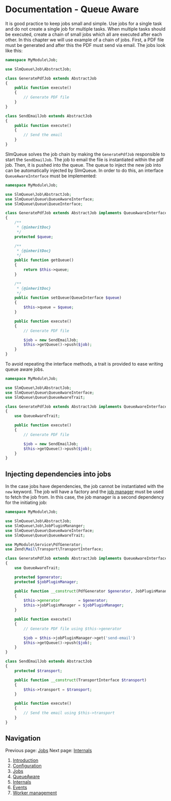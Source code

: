 Documentation - Queue Aware
====================

It is good practice to keep jobs small and simple. Use jobs for a single task and do not create a single job for multiple
tasks. When multiple tasks should be executed, create a chain of small jobs which all are executed after each other. In
this chapter we will use example of a chain of jobs. First, a PDF file must be generated and after this the PDF must
send via email. The jobs look like this:

```php
namespace MyModule\Job;

use SlmQueue\Job\AbstractJob;

class GeneratePdfJob extends AbstractJob
{
    public function execute()
    {
        // Generate PDF file
    }
}

class SendEmailJob extends AbstractJob
{
    public function execute()
    {
        // Send the email
    }
}
```

SlmQueue solves the job chain by making the `GeneratePdfJob` responsible to start the `SendEmailJob`. The job to
email the file is instantiated within the pdf job. Then, it is pushed into the queue. The queue to inject the new
job into can be automatically injected by SlmQueue. In order to do this, an interface `QueueAwareInterface` must
be implemented:

```php
namespace MyModule\Job;

use SlmQueue\Job\AbstractJob;
use SlmQueue\Queue\QueueAwareInterface;
use SlmQueue\Queue\QueueInterface;

class GeneratePdfJob extends AbstractJob implements QueueAwareInterface
{
    /**
     * {@inheritDoc}
     */
    protected $queue;

    /**
     * {@inheritDoc}
     */
    public function getQueue()
    {
        return $this->queue;
    }

    /**
     * {@inheritDoc}
     */
    public function setQueue(QueueInterface $queue)
    {
        $this->queue = $queue;
    }

    public function execute()
    {
        // Generate PDF file

        $job = new SendEmailJob;
        $this->getQueue()->push($job);
    }
}
```

To avoid repeating the interface methods, a trait is provided to ease writing queue aware jobs.

```php
namespace MyModule\Job;

use SlmQueue\Job\AbstractJob;
use SlmQueue\Queue\QueueAwareInterface;
use SlmQueue\Queue\QueueAwareTrait;

class GeneratePdfJob extends AbstractJob implements QueueAwareInterface
{
    use QueueAwareTrait;

    public function execute()
    {
        // Generate PDF file

        $job = new SendEmailJob;
        $this->getQueue()->push($job);
    }
}
```

Injecting dependencies into jobs
--------------------------------

In the case jobs have dependencies, the job cannot be instantiated with the `new` keyword. The job will have a factory
and the [job manager](3.Jobs.md) must be used to fetch the job from. In this case, the job manager is a second
dependency for the initiating job:

```php
namespace MyModule\Job;

use SlmQueue\Job\AbstractJob;
use SlmQueue\Job\JobPluginMananger;
use SlmQueue\Queue\QueueAwareInterface;
use SlmQueue\Queue\QueueAwareTrait;

use MyModule\Service\PdfGenerator;
use Zend\Mail\Transport\TransportInterface;

class GeneratePdfJob extends AbstractJob implements QueueAwareInterface
{
    use QueueAwareTrait;

    protected $generator;
    protected $jobPluginManager;

    public function __construct(PdfGenerator $generator, JobPluginMananger $jobPluginManager)
    {
        $this->generator        = $generator;
        $this->jobPluginManager = $jobPluginManager;
    }

    public function execute()
    {
        // Generate PDF file using $this->generator

        $job = $this->jobPluginManager->get('send-email')
        $this->getQueue()->push($job);
    }
}

class SendEmailJob extends AbstractJob
{
    protected $transport;

    public function __construct(TransportInterface $transport)
    {
        $this->transport = $transport;
    }

    public function execute()
    {
        // Send the email using $this->transport
    }
}
```

Navigation
----------

Previous page: [Jobs](3.Jobs.md)
Next page: [Internals](5.Internals.md)

1. [Introduction](1.Introduction.md)
2. [Configuration](2.Configuration.md)
3. [Jobs](3.Jobs.md)
4. [QueueAware](4.QueueAware.md)
5. [Internals](5.Internals.md)
6. [Events](6.Events.md)
7. [Worker management](7.WorkerManagement.md)
